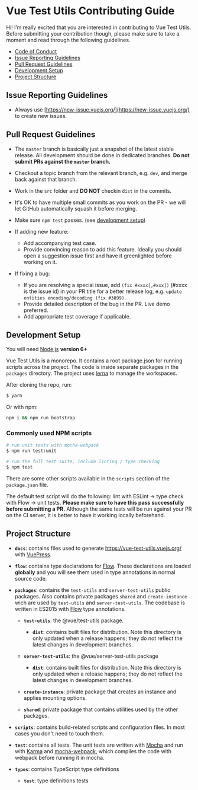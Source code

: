 # Vue Test Utils Contributing Guide

Hi! I’m really excited that you are interested in contributing to Vue Test Utils. Before submitting your contribution though, please make sure to take a moment and read through the following guidelines.

- [Code of Conduct](https://github.com/vuejs/vue/blob/dev/.github/CODE_OF_CONDUCT.md)
- [Issue Reporting Guidelines](#issue-reporting-guidelines)
- [Pull Request Guidelines](#pull-request-guidelines)
- [Development Setup](#development-setup)
- [Project Structure](#project-structure)

## Issue Reporting Guidelines

- Always use [https://new-issue.vuejs.org/](https://new-issue.vuejs.org/) to create new issues.

## Pull Request Guidelines

- The `master` branch is basically just a snapshot of the latest stable release. All development should be done in dedicated branches. **Do not submit PRs against the `master` branch.**

- Checkout a topic branch from the relevant branch, e.g. `dev`, and merge back against that branch.

- Work in the `src` folder and **DO NOT** checkin `dist` in the commits.

- It's OK to have multiple small commits as you work on the PR - we will let GitHub automatically squash it before merging.

- Make sure `npm test` passes. (see [development setup](#development-setup))

- If adding new feature:
  - Add accompanying test case.
  - Provide convincing reason to add this feature. Ideally you should open a suggestion issue first and have it greenlighted before working on it.

- If fixing a bug:
  - If you are resolving a special issue, add `(fix #xxxx[,#xxx])` (#xxxx is the issue id) in your PR title for a better release log, e.g. `update entities encoding/decoding (fix #3899)`.
  - Provide detailed description of the bug in the PR. Live demo preferred.
  - Add appropriate test coverage if applicable.

## Development Setup

You will need [Node.js](http://nodejs.org) **version 6+**

Vue Test Utils is a monorepo. It contains a root package.json for running scripts across the project. The code is inside separate packages in the `packages` directory. The project uses [lerna](https://lernajs.io/) to manage the workspaces.

After cloning the repo, run:

``` bash
$ yarn
```

Or with npm:

```bash
npm i && npm run bootstrap
```
### Commonly used NPM scripts

``` bash
# run unit tests with mocha-webpack
$ npm run test:unit

# run the full test suite, include linting / type checking
$ npm test
```

There are some other scripts available in the `scripts` section of the `package.json` file.

The default test script will do the following: lint with ESLint -> type check with Flow -> unit tests. **Please make sure to have this pass successfully before submitting a PR.** Although the same tests will be run against your PR on the CI server, it is better to have it working locally beforehand.

## Project Structure

- **`docs`**: contains files used to generate https://vue-test-utils.vuejs.org/ with [VuePress](https://github.com/vuejs/vuepress).

- **`flow`**: contains type declarations for [Flow](https://flowtype.org/). These declarations are loaded **globally** and you will see them used in type annotations in normal source code.

- **`packages`**: contains the `test-utils` and `server-test-utils` public packages. Also contains private packages `shared` and `create-instance` wich are used by `test-utils` and `server-test-utils`. The codebase is written in ES2015 with [Flow](https://flowtype.org/) type annotations.

  - **`test-utils`**: the @vue/test-utils package.

    - **`dist`**: contains built files for distribution. Note this directory is only updated when a release happens; they do not reflect the latest changes in development branches.

  - **`server-test-utils`**: the @vue/server-test-utils package

    - **`dist`**: contains built files for distribution. Note this directory is only updated when a release happens; they do not reflect the latest changes in development branches.

  - **`create-instance`**: private package that creates an instance and applies mounting options.

  - **`shared`**: private package that contains utilities used by the other packzges.

- **`scripts`**: contains build-related scripts and configuration files. In most cases you don't need to touch them.

- **`test`**: contains all tests. The unit tests are written with [Mocha](https://mochajs.org/) and run with [Karma](http://karma-runner.github.io/0.13/index.html) and [mocha-webpack](http://zinserjan.github.io/mocha-webpack/), which compiles the code with webpack before running it in mocha.

- **`types`**: contains TypeScript type definitions

    - **`test`**: type definitions tests

